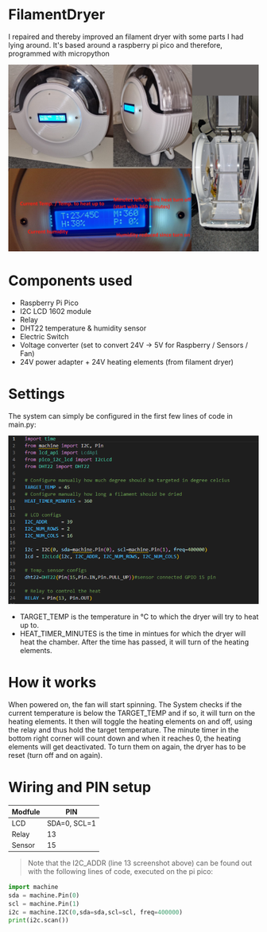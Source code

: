 # FilamentDryer
I repaired and thereby improved an filament dryer with some parts I had lying around. It's based around a raspberry pi pico and therefore, programmed with micropython

![fila Dryer](docs/imgs/fila_dryer_all_in_one.png)

# Components used

- Raspberry Pi Pico
- I2C LCD 1602 module
- Relay
- DHT22 temperature & humidity sensor
- Electric Switch
- Voltage converter (set to convert 24V -> 5V for Raspberry / Sensors / Fan)
- 24V power adapter + 24V heating elements (from filament dryer)

# Settings

The system can simply be configured in the first few lines of code in main.py:

![config_code](docs/imgs/config_code.png)

- TARGET_TEMP is the temperature in °C to which the dryer will try to heat up to.
- HEAT_TIMER_MINUTES is the time in mintues for which the dryer will heat the chamber. After the time has passed, it will turn of the heating elements.


# How it works

When powered on, the fan will start spinning. 
The System checks if the current temperature is below the TARGET_TEMP and if so, it will turn on the heating elements.
It then will toggle the heating elements on and off, using the relay and thus hold the target temperature. The minute timer in the bottom right corner will count down and when it reaches 0, the heating elements will get deactivated.
To turn them on again, the dryer has to be reset (turn off and on again).

# Wiring and PIN setup

| Modfule | PIN |
|-|-|
| LCD | SDA=0, SCL=1 |
| Relay | 13 |
| Sensor | 15 |

>Note that the I2C_ADDR (line 13 screenshot above) can be found out with the following lines of code, executed on the pi pico:

```python
import machine
sda = machine.Pin(0)
scl = machine.Pin(1)
i2c = machine.I2C(0,sda=sda,scl=scl, freq=400000)
print(i2c.scan())
```

